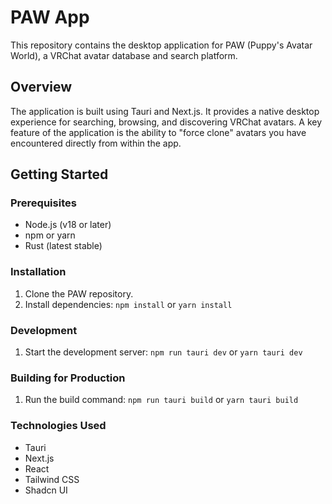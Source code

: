 # PAW App
This repository contains the desktop application for PAW (Puppy's Avatar World), a VRChat avatar database and search platform.

## Overview
The application is built using Tauri and Next.js. It provides a native desktop experience for searching, browsing, and discovering VRChat avatars.  A key feature of the application is the ability to "force clone" avatars you have encountered directly from within the app.

## Getting Started
### Prerequisites
*   Node.js (v18 or later)
*   npm or yarn
*   Rust (latest stable)

### Installation
1.  Clone the PAW repository.
2.  Install dependencies: `npm install` or `yarn install`

### Development
1.  Start the development server: `npm run tauri dev` or `yarn tauri dev`

### Building for Production
1.  Run the build command: `npm run tauri build` or `yarn tauri build`

### Technologies Used
*   Tauri
*   Next.js
*   React
*   Tailwind CSS
*   Shadcn UI